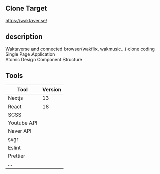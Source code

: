 ## Clone Target

https://waktaver.se/

## description

Waktaverse and connected browser(wakflix, wakmusic...) clone coding<br/>
Single Page Application<br/>
Atomic Design Component Structure<br/>

## Tools

| Tool        | Version |
| ----------- | ------- |
| Nextjs      | 13      |
| React       | 18      |
| SCSS        |         |
| Youtube API |         |
| Naver API   |         |
| svgr        |         |
| Eslint      |         |
| Prettier    |         |
| ...         |         |
